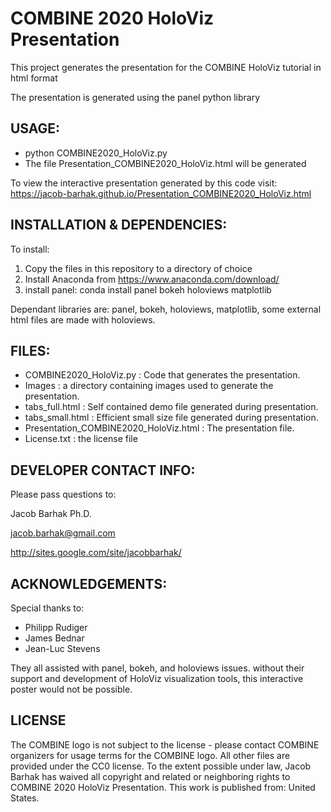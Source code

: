 COMBINE 2020 HoloViz Presentation
===================================

This project generates the presentation for the COMBINE HoloViz tutorial in html format

The presentation is generated using the panel python library

USAGE:
------
* python COMBINE2020_HoloViz.py
* The file Presentation_COMBINE2020_HoloViz.html will be generated

To view the interactive presentation generated by this code visit:
https://jacob-barhak.github.io/Presentation_COMBINE2020_HoloViz.html


INSTALLATION & DEPENDENCIES:
----------------------------
To install:
1. Copy the files in this repository to a directory of choice 
2. Install Anaconda from https://www.anaconda.com/download/
3. install panel: conda install panel bokeh holoviews matplotlib

Dependant libraries are: panel, bokeh, holoviews, matplotlib, some external html files are made with holoviews.


FILES:
------
* COMBINE2020_HoloViz.py : Code that generates the presentation.
* Images : a directory containing images used to generate the presentation.
* tabs_full.html : Self contained demo file generated during presentation.
* tabs_small.html : Efficient small size file generated during presentation. 
* Presentation_COMBINE2020_HoloViz.html : The presentation file.
* License.txt : the license file


DEVELOPER CONTACT INFO:
-----------------------

Please pass questions to:


Jacob Barhak Ph.D.

jacob.barhak@gmail.com

http://sites.google.com/site/jacobbarhak/





ACKNOWLEDGEMENTS:
-----------------
Special thanks to:
* Philipp Rudiger
* James Bednar
* Jean-Luc Stevens 

They all assisted with panel, bokeh, and holoviews issues.
without their support and development of HoloViz visualization tools, this interactive poster would not be possible.


LICENSE
-------
The COMBINE logo is not subject to the license - please contact COMBINE organizers for usage terms for the COMBINE logo. All other files are provided under the CC0 license.
To the extent possible under law, Jacob Barhak has waived all copyright and related or neighboring rights to COMBINE 2020 HoloViz Presentation. This work is published from: United States.


